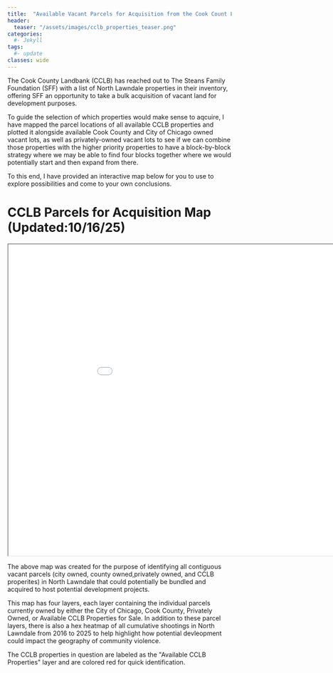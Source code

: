 ```yaml
---
title:  "Available Vacant Parcels for Acquisition from the Cook Count Land Bank (CCLB)"
header:
  teaser: "/assets/images/cclb_properties_teaser.png"
categories: 
  #- Jekyll
tags:
  #- update
classes: wide
---
```

The Cook County Landbank (CCLB) has reached out to The Steans Family Foundation (SFF) with a list of North Lawndale properties in their inventory, offering SFF an opportunity to take a bulk acquisition of vacant land for development purposes.

To guide the selection of which properties would make sense to aqcuire, I have mapped the parcel locations of all available CCLB properties and plotted it alongside available Cook County and City of Chicago owned vacant lots, as well as privately-owned vacant lots to see if we can combine those properties with the higher priority properties to have a block-by-block strategy where we may be able to find four blocks together where we would potentially start and then expand from there.  

To this end, I have provided an interactive map below for you to use to explore possibilities and come to your own conclusions.

# CCLB Parcels for Acquisition Map (Updated:10/16/25)

<iframe src="/assets/maps/cclb_vacant_universe_overlay_map_alt.html" height="700" width="1000"></iframe>

The above map was created for the purpose of identifying all contiguous vacant parcels (city owned, county owned,privately owned, and CCLB properites) in North Lawndale that could potentially be bundled and acquired to host potential development projects.

This map has four layers, each layer containing the individual parcels currently owned by either the City of Chicago, Cook County, Privately Owned, or Available CCLB Properties for Sale. In addition to these parcel layers, there is also a hex heatmap of all cumulative shootings in North Lawndale from 2016 to 2025 to help highlight how potential devleopment could impact the geography of community violence. 

The CCLB properties in question are labeled as the "Available CCLB Properties" layer and are colored red for quick identification.
